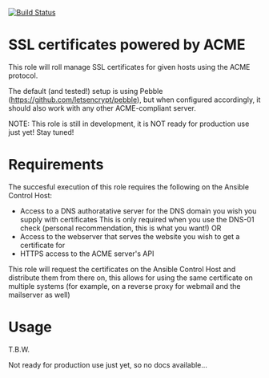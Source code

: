 [![Build Status](https://drone.element-networks.nl/api/badges/Element-Networks/ansible-role-acme_ssl/status.svg)](https://drone.element-networks.nl/Element-Networks/ansible-role-acme_ssl)


# SSL certificates powered by ACME
This role will roll manage SSL certificates for given hosts using the ACME
protocol.

The default (and tested!) setup is using Pebble (https://github.com/letsencrypt/pebble), but when configured
accordingly, it should also work with any other ACME-compliant server.

NOTE: This role is still in development, it is NOT ready for production use just yet! Stay tuned!

# Requirements
The succesful execution of this role requires the following on the Ansible Control Host:

* Access to a DNS authoratative server for the DNS domain you wish you supply with certificates
  This is only required when you use the DNS-01 check (personal recommendation, this is what you want!)
 OR
* Access to the webserver that serves the website you wish to get a certificate for
* HTTPS access to the ACME server's API

This role will request the certificates on the Ansible Control Host and distribute them from there on, this allows for using the same certificate on multiple systems (for example, on a reverse proxy for webmail and the mailserver as well)

# Usage
T.B.W.

Not ready for production use just yet, so no docs available...
